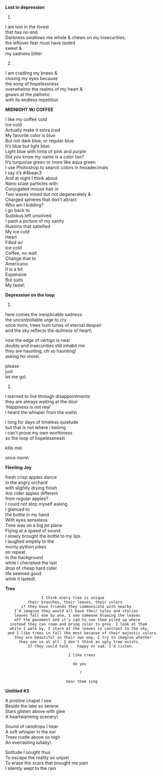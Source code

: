 **Lost in depression**

1.

I am lost in the forest  
that has no end.  
Darkness swallows me whole & 
chews on my insecurities;  
the leftover fear must have tasted  
sweet &  
my sadness bitter

2.

I am cradling my knees &\
closing my eyes because\
the song of hopelessness\
overwhelms the realms of my heart &\
gnaws at the pathetic\
with its endless repetition


**MIDNIGHT W/ COFFEE**


I like my coffee cold\
Ice cold\
Actually make it extra iced\
My favorite color is blue\
But not dark blue, or regular blue\
It’s blue but light blue\
Light blue with hints of pink and purple\
Did you know my name is a color too?\
It’s turquoise green or more like aqua green\
I use Photoshop to search colors in hexadecimals\
I say it’s #4beac3\
And at night I think about\
Nano scale particles with\
Conjugated mouse hair in\
Two waves mixed but not degenerately &\
Charged spheres that don’t attract\
Who am I kidding?\
I go back to\
Sudokus left unsolved\
I paint a picture of my sanity\
Illusions that satisfied\
My ice cold\
Heart\
Filled w/\
Ice cold\
Coffee, no wait\
Change that to\
Americano\
It is a bit\
Expensive\
But suits\
My taste\

**Depression on the loop**


1.
here comes the inexplicable sadness\
the uncontrollable urge to cry\
once more, trees hum tunes of eternal despair\
and the sky reflects the dullness of heart\

now the edge of vertigo is near\
doubts and insecurities still inhabit me\
they are haunting, oh so haunting!\
asking for more\

please\
just\
let me go\

2.
i learned to live through disappointments\
they are always waiting at the door\
‘Happiness is not real’\
i heard the whisper from the walls\

i long for days of timeless quietude\
but that is not where i belong\
i can’t prove my own worthiness\
so the loop of hopelessness\

kills me\

once more\


**Fleeting Joy**


fresh crisp apples dance\
in the angry orchard\
with slightly drying finish\
Are cider apples different\
from regular apples?\
I could not stop myself asking\
I glanced to\
the bottle in my hand\
With eyes senseless\
Time was on a big jet plane\
Flying at a speed of sound\
I slowly brought the bottle to my lips\
I laughed emptily to the\
monty python jokes\
on repeat\
In the background\
while I cherished the last\
drop of cheap hard cider.\
life seemed good\
while it lasted\

**Tree**
  
 
                    I think every tree is unique
              their branches, their leaves, their colors
           if they have friends they communicate with nearby
        I’d imagine they would all have their tales and stories
        leaves fall one by one, I see someone blowing the leaves
        off the pavement and it’s sad to see them piled up where
      instead they can roam and bring color to grey. I look at them 
      while I walk by, I stare at the leaves in contrast to the sky,
     and I like trees in fall the most because of their majestic colors.
        they are beautiful in their own way, I try to imagine whether
          they see us at all. I don’t think an ugly tree exists.
              If they could talk -  happy or sad, I’d listen.
                                
                                I like trees
                                  
                                  do you
                                     
                                     ?
 
                               hear them sing
                              
   
**Untitled #3** 


A pristine chapel I see\
Beside the lake so serene\
Stars glisten above with glee\
A heartwarming scenery\ 

Sound of raindrops I hear\
A soft whisper in the ear\
Trees rustle above so high\
An everlasting lullaby\

Solitude I sought thus\
To escape the reality so unjust\
To erase the scars that brought me pain\
I silently wept to the rain



